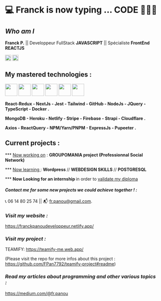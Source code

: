 # 💻 Franck is now typing ... CODE 👨🏾‍💻

## ***Who am I***

**Franck P.** || Developpeur FullStack **JAVASCRIPT** || Spécialiste **FrontEnd REACTJS**
<div>
<img src="https://www.iim.fr/ecole-web/wp-content/uploads/2017/01/HTML5.jpg"  height="20"  > 
<img src="https://upload.wikimedia.org/wikipedia/commons/thumb/6/6a/JavaScript-logo.png/600px-JavaScript-logo.png"  width="20"  >
</div>

## My mastered technologies :

<div>
<img src="https://ih1.redbubble.net/image.300211076.5701/st,small,507x507-pad,600x600,f8f8f8.u1.jpg"  width="40"  >

<img src="https://img.stackshare.io/service/7374/react-redux.png"  height="40"  >

<img src="https://res.cloudinary.com/escuela-frontend/image/upload/v1624399800/tags/nextjs.png"  height="40"  >

<img src="https://ih1.redbubble.net/image.404020083.1876/pp,504x498-pad,600x600,f8f8f8.u7.jpg"  height="40"  >

<img src="https://laravelnews.imgix.net/images/tailwindcss.png?ixlib=php-3.3.1"  height="40"  >

<img src="https://encrypted-tbn0.gstatic.com/images?q=tbn:ANd9GcS3uoxh_i09Kql4OVB5AjetPvijl-mxrxkTYpojSZnE1ktqBQPKiG67syvAYntqQO-_QhM&usqp=CAU"  height="40"  >

</div>

  
**React-Redux - NextJs - Jest - Tailwind - GitHub - NodeJs - JQuery - TypeScript - Docker .**

**MongoDB - Heroku - Netlify - Stripe - Firebase - Strapi - Cloudflare .**

**Axios - ReactQuery - NPM/Yarn/PNPM - ExpressJs - Pupeeter .**

</div>

## **Current projects** :

\*\*\* <span style="text-decoration: underline "> Now working on</span> :
<strong> GROUPOMANIA project (Professionnal Social Network) </strong>



\*\*\* <span style="text-decoration: underline "> Now learning </span> :
<strong> Wordpress </strong> //
<strong> WEBDESIGN SKILLS </strong> //
<strong> POSTGRESQL </strong>



\*\*\* <strong> Now Looking for an internship </strong>
in order to <span style="text-decoration: underline "> validate my diploma </span>

#### **_Contact me for some new projects we could achieve together !  :_** 

📞   06 14 80 25 74 || 📬   fr.panou@gmail.com.

### _Visit my website :_ 

https://franckpanoudeveloppeur.netlify.app/

### _Visit my project :_ 

TEAMIFY: https://teamify-me.web.app/

(Please visit the repo for more infos about this project : https://github.com/FPan7792/teamify-project#readme)

### _Read my articles about programming and other various topics :_

https://medium.com/@fr.panou


